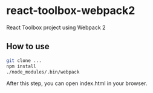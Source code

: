 # react-toolbox-webpack2
React Toolbox project using Webpack 2

## How to use
```bash
git clone ...
npm install
./node_modules/.bin/webpack
```
After this step, you can open index.html in your browser.

